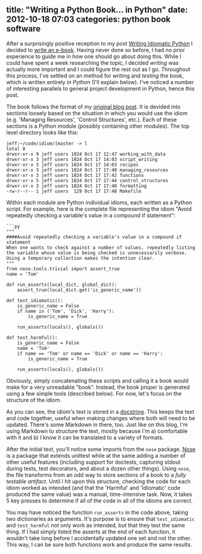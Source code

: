 title: "Writing a Python Book... in Python"
date: 2012-10-18 07:03
categories: python book software
---

After a surprisingly positive reception to my post [Writing Idiomatic
Python](www.jeffknupp.com/blog/2012/10/04/writing-idiomatic-python/) I decided
to [write an e-book](http://www.jeffknupp.com/blog/2012/10/11/idiomatic-python-ebook-coming/). Having never done so before,
I had no prior experience to guide me in how one should go about doing this.
While I could have spent a week researching the topic, I decided *writing* was
actually more important and I could figure the rest out as I go. Throughout this
process, I've settled on an method for writing and *testing* the
book, which is written entirely *in Python* (I'll explain below). I've noticed a
number of interesting parallels to general project development in Python, hence
this post.

<!--more-->

The book follows the format of my [original blog post](www.jeffknupp.com/blog/2012/10/04/writing-idiomatic-python/).
It is devided into sections loosely based on the situation in which you would
use the idiom (e.g. 'Managing Resources', 'Control Structures', etc.). Each of
these sections is a Python module (possibly containing other modules). The top
level directory looks like this:

    jeff:~/code/idiom/|master -> l
    total 8
    drwxr-xr-x 9 jeff users 1024 Oct 17 12:47 working_with_data
    drwxr-xr-x 3 jeff users 1024 Oct 17 14:03 script_writing
    drwxr-xr-x 3 jeff users 1024 Oct 17 14:03 recipes
    drwxr-xr-x 3 jeff users 1024 Oct 17 17:40 managing_resources
    drwxr-xr-x 3 jeff users 1024 Oct 17 17:42 functions
    drwxr-xr-x 5 jeff users 1024 Oct 17 17:44 control_structures
    drwxr-xr-x 3 jeff users 1024 Oct 17 17:48 formatting
    -rw-r--r-- 1 jeff users  129 Oct 17 17:48 Makefile

Within each module are Python individual idioms, each written as a Python
script. For example, here is the complete file representing the idiom "Avoid 
repeatedly checking a variable's value in a compound if statement":

    ```py
    """
    ####Avoid repeatedly checking a variable's value in a compound if statement
    When one wants to check against a number of values, repeatedly listing the variable whose value is being checked is unnecessarily verbose. Using a temporary collection makes the intention clear.
    """
    from nose.tools.trivial import assert_true
    name = 'Tom'

    def run_asserts(local_dict, global_dict):
        assert_true(local_dict.get('is_generic_name'))

    def test_idiomatic():
        is_generic_name = False
        if name in ('Tom', 'Dick', 'Harry'):
            is_generic_name = True

        run_asserts(locals(), globals())

    def test_harmful():
        is_generic_name = False
        name = 'Tom'
        if name == 'Tom' or name == 'Dick' or name == 'Harry':
            is_generic_name = True

        run_asserts(locals(), globals())

Obviously, simply concatenating these scripts and calling it a book would make 
for a very unreadable "book". Instead, the book proper is generated using a 
few simple tools (described below). For now, let's focus on the structure of the idiom.

As you can see, the idiom's text is stored in a [docstring](http://docs.python.org/dev/tutorial/controlflow.html#documentation-strings).
This keeps the text and code together, useful when making changes where both
will need to be updated. There's some Markdown in there, too. Just like on this
blog, I'm using Markdown to structure the text, mostly because I'm a)
comfortable with it and b) I know it can be translated to a variety of formats.

After the initial text, you'll notice some imports from the ```nose``` package.
[Nose](http://pypi.python.org/pypi/nose/1.2.1) is a package that extends
unittest while at the same adding a number of other useful features (including
support for doctests, capturing stdout during tests, test decorators, and about
a dozen other things). Using ```nose```, the file transforms from an odd way to
store sections of a book to a *fully testable artifact*. Until I hit upon this
structure, checking the code for each idiom worked as intended (and that the
'Harmful' and 'Idiomatic' code produced the same value) was a manual,
time-intensive task. Now, it takes 5 key presses to determine if all of the code
in all of the idioms are correct.

You may have noticed the function ```run_asserts``` in the code above, taking
two dictionaries as arguments. It's purpose is to ensure that
```test_idiomatic``` and ```test_harmful``` not only work as intended, but that
they test the same thing. If I had simply listed the asserts at the end of each
function, it wouldn't take long before I accidentally updated one set and not
the other. This way, I can be sure both functions work and produce the same
results.
